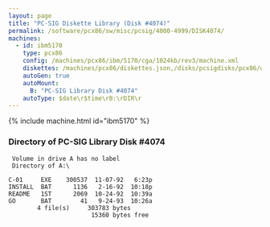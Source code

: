 ```yaml
---
layout: page
title: "PC-SIG Diskette Library (Disk #4074)"
permalink: /software/pcx86/sw/misc/pcsig/4000-4999/DISK4074/
machines:
  - id: ibm5170
    type: pcx86
    config: /machines/pcx86/ibm/5170/cga/1024kb/rev3/machine.xml
    diskettes: /machines/pcx86/diskettes.json,/disks/pcsigdisks/pcx86/diskettes.json
    autoGen: true
    autoMount:
      B: "PC-SIG Library Disk #4074"
    autoType: $date\r$time\rB:\rDIR\r
---
```


{% include machine.html id="ibm5170" %}

### Directory of PC-SIG Library Disk #4074

     Volume in drive A has no label
     Directory of A:\

    C-01     EXE    300537  11-07-92   6:23p
    INSTALL  BAT      1136   2-16-92  10:18p
    README   1ST      2069  10-24-92  10:39a
    GO       BAT        41   9-24-93  10:26a
            4 file(s)     303783 bytes
                           15360 bytes free
